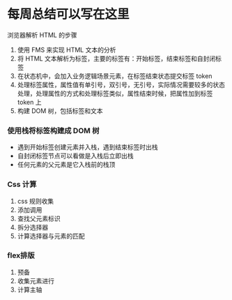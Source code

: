 # 每周总结可以写在这里

浏览器解析 HTML 的步骤

1. 使用 FMS 来实现 HTML 文本的分析
2. 将 HTML 文本解析为标签，主要的标签有：开始标签，结束标签和自封闭标签
3. 在状态机中，会加入业务逻辑场景元素，在标签结束状态提交标签 token
4. 处理标签属性，属性值有单引号，双引号，无引号，实际情况需要较多的状态处理，处理属性的方式和处理标签类似，属性结束时候，把属性加到标签 token 上
5. 构建 DOM 树，包括标签和文本

### 使用栈将标签构建成 DOM 树

-   遇到开始标签创建元素并入栈，遇到结束标签时出栈
-   自封闭标签节点可以看做是入栈后立即出栈
-   任何元素的父元素是它入栈前的栈顶

### Css 计算

1. css 规则收集
2. 添加调用
3. 查找父元素标识
4. 拆分选择器
5. 计算选择器与元素的匹配


### flex排版
1. 预备
2. 收集元素进行
3. 计算主轴

